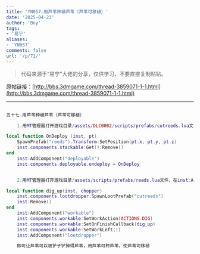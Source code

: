 ```yaml
---
title: 'YN057-用芦苇种植芦苇（芦苇可移植）'
date: '2025-04-23'
author: 'Bny'
tags:
- '易宁'
aliases:
- 'YN057'
comments: false
url: '/p/71/'
---
```


> 代码来源于“易宁”大佬的分享，仅供学习，不要直接复制粘贴。

原帖链接：[http://bbs.3dmgame.com/thread-3859071-1-1.html](http://bbs.3dmgame.com/thread-3859071-1-1.html)

---

```lua  

五十七.用芦苇种植芦苇（芦苇可移植）

	1.用MT管理器打开游戏目录/assets/DLC0002/scripts/prefabs/cutreeds.lua文件，在inst:AddComponent("inspectable")的下一行插入以下内容：

local function OnDeploy (inst, pt)
	SpawnPrefab("reeds").Transform:SetPosition(pt.x, pt.y, pt.z)
	inst.components.stackable:Get():Remove()
end
	inst:AddComponent("deployable")
	inst.components.deployable.ondeploy = OnDeploy


	2.用MT管理器打开游戏目录/assets/scripts/prefabs/reeds.lua文件，在inst:AddComponent("inspectable")的下一行插入以下内容：

local function dig_up(inst, chopper)
	inst.components.lootdropper:SpawnLootPrefab("cutreeds")
	inst:Remove()
end
	inst:AddComponent("workable")
	inst.components.workable:SetWorkAction(ACTIONS.DIG)
	inst.components.workable:SetOnFinishCallback(dig_up)
	inst.components.workable:SetWorkLeft(1)
	inst:AddComponent("lootdropper")

	即可让芦苇可以被铲子铲掉得芦苇，用芦苇可种芦苇，使芦苇可移植

```  

